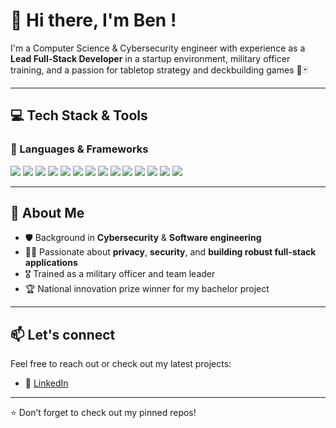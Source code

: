 # 👋 Hi there, I'm Ben !

I'm a Computer Science & Cybersecurity engineer with experience as a **Lead Full-Stack Developer** in a startup environment, military officer training, and a passion for tabletop strategy and deckbuilding games 🎲🃏

---

## 💻 Tech Stack & Tools

### 🚀 Languages & Frameworks
<p>
  <img src="https://img.shields.io/badge/Flutter-02569B?style=flat&logo=flutter&logoColor=white" />
  <img src="https://img.shields.io/badge/Laravel-F9322C?style=flat&logo=laravel&logoColor=white" />
  <img src="https://img.shields.io/badge/Vue.js-4FC08D?style=flat&logo=vue.js&logoColor=white" />
  <img src="https://img.shields.io/badge/Quasar-1976D2?style=flat&logo=quasar&logoColor=white" />
  <img src="https://img.shields.io/badge/Python-3776AB?style=flat&logo=python&logoColor=white" />
  <img src="https://img.shields.io/badge/Flask-000000?style=flat&logo=flask&logoColor=white" />
  <img src="https://img.shields.io/badge/C-00599C?style=flat&logo=c&logoColor=white" />
  <img src="https://img.shields.io/badge/C++-00599C?style=flat&logo=c%2B%2B&logoColor=white" />
  <img src="https://img.shields.io/badge/C%23-239120?style=flat&logo=c-sharp&logoColor=white" />
  <img src="https://img.shields.io/badge/Unity-000000?style=flat&logo=unity&logoColor=white" />
  <img src="https://img.shields.io/badge/Java-007396?style=flat&logo=java&logoColor=white" />
  <img src="https://img.shields.io/badge/Node.js-339933?style=flat&logo=nodedotjs&logoColor=white" />
  <img src="https://img.shields.io/badge/MySQL-4479A1?style=flat&logo=mysql&logoColor=white" />
  <img src="https://img.shields.io/badge/MongoDB-47A248?style=flat&logo=mongodb&logoColor=white" />
</p>

---

## 🌱 About Me

- 🛡 Background in **Cybersecurity** & **Software engineering**
- 🧑‍💻 Passionate about **privacy**, **security**, and **building robust full-stack applications**
- 🎖 Trained as a military officer and team leader
- 🏆 National innovation prize winner for my bachelor project

---

## 📫 Let's connect

Feel free to reach out or check out my latest projects:

- 💼 [LinkedIn](https://www.linkedin.com/in/benjamin-mouchet-917185267)

---

⭐️ Don’t forget to check out my pinned repos!
